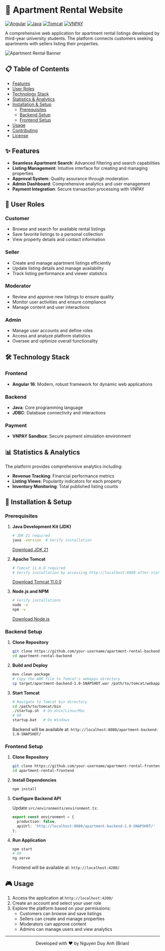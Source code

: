 # 🏢 Apartment Rental Website

[![Angular](https://img.shields.io/badge/Angular-16-DD0031?style=for-the-badge&logo=angular)](https://angular.io/)
[![Java](https://img.shields.io/badge/Java-21-007396?style=for-the-badge&logo=java)](https://www.oracle.com/java/)
[![Tomcat](https://img.shields.io/badge/Tomcat-11.0.0-F8DC75?style=for-the-badge&logo=apache-tomcat)](https://tomcat.apache.org/)
[![VNPAY](https://img.shields.io/badge/Payment-VNPAY-2361DE?style=for-the-badge)](https://sandbox.vnpayment.vn/)

A comprehensive web application for apartment rental listings developed by third-year university students. The platform connects customers seeking apartments with sellers listing their properties.

![Apartment Rental Banner](https://via.placeholder.com/1200x400?text=Apartment+Rental+Platform)

## 📋 Table of Contents

- [Features](#-features)
- [User Roles](#-user-roles)
- [Technology Stack](#-technology-stack)
- [Statistics & Analytics](#-statistics--analytics)
- [Installation & Setup](#-installation--setup)
  - [Prerequisites](#prerequisites)
  - [Backend Setup](#backend-setup)
  - [Frontend Setup](#frontend-setup)
- [Usage](#-usage)
- [Contributing](#-contributing)
- [License](#-license)

## ✨ Features

- **Seamless Apartment Search**: Advanced filtering and search capabilities
- **Listing Management**: Intuitive interface for creating and managing properties
- **Approval System**: Quality assurance through moderation
- **Admin Dashboard**: Comprehensive analytics and user management
- **Payment Integration**: Secure transaction processing with VNPAY

## 👥 User Roles

### Customer
- Browse and search for available rental listings
- Save favorite listings to a personal collection
- View property details and contact information

### Seller
- Create and manage apartment listings efficiently
- Update listing details and manage availability
- Track listing performance and viewer statistics

### Moderator
- Review and approve new listings to ensure quality
- Monitor user activities and ensure compliance
- Manage content and user interactions

### Admin
- Manage user accounts and define roles
- Access and analyze platform statistics
- Oversee and optimize overall functionality

## 🛠️ Technology Stack

### Frontend
- **Angular 16**: Modern, robust framework for dynamic web applications

### Backend
- **Java**: Core programming language
- **JDBC**: Database connectivity and interactions

### Payment
- **VNPAY Sandbox**: Secure payment simulation environment

## 📊 Statistics & Analytics

The platform provides comprehensive analytics including:

- **Revenue Tracking**: Financial performance metrics
- **Listing Views**: Popularity indicators for each property
- **Inventory Monitoring**: Total published listing counts

## 🚀 Installation & Setup

### Prerequisites

1. **Java Development Kit (JDK)**
   ```bash
   # JDK 21 required
   java -version  # Verify installation
   ```
   [Download JDK 21](https://www.oracle.com/java/technologies/downloads/#java21)

2. **Apache Tomcat**
   ```bash
   # Tomcat 11.0.0 required
   # Verify installation by accessing http://localhost:8080 after starting
   ```
   [Download Tomcat 11.0.0](https://tomcat.apache.org/download-11.cgi)

3. **Node.js and NPM**
   ```bash
   # Verify installations
   node -v
   npm -v
   ```
   [Download Node.js](https://nodejs.org/)

### Backend Setup

1. **Clone Repository**
   ```bash
   git clone https://github.com/your-username/apartment-rental-backend.git
   cd apartment-rental-backend
   ```

2. **Build and Deploy**
   ```bash
   mvn clean package
   # Copy the WAR file to Tomcat's webapps directory
   cp target/apartment-backend-1.0-SNAPSHOT.war /path/to/tomcat/webapps/
   ```

3. **Start Tomcat**
   ```bash
   # Navigate to Tomcat bin directory
   cd /path/to/tomcat/bin
   ./startup.sh  # On Unix/Linux/Mac
   # OR
   startup.bat   # On Windows
   ```
   Backend will be available at: `http://localhost:8080/apartment-backend-1.0-SNAPSHOT/`

### Frontend Setup

1. **Clone Repository**
   ```bash
   git clone https://github.com/your-username/apartment-rental-frontend.git
   cd apartment-rental-frontend
   ```

2. **Install Dependencies**
   ```bash
   npm install
   ```

3. **Configure Backend API**
   
   Update `src/environments/environment.ts`:
   ```typescript
   export const environment = {
     production: false,
     apiUrl: 'http://localhost:8080/apartment-backend-1.0-SNAPSHOT/'
   };
   ```

4. **Run Application**
   ```bash
   npm start
   # OR
   ng serve
   ```
   Frontend will be available at: `http://localhost:4200/`

## 🎮 Usage

1. Access the application at `http://localhost:4200/`
2. Create an account and select your user role
3. Explore the platform based on your permissions:
   - Customers can browse and save listings
   - Sellers can create and manage properties
   - Moderators can approve content
   - Admins can manage users and view analytics
 

---

<p align="center">Developed with ❤️ by Nguyen Duy Anh (Brian)</p>
